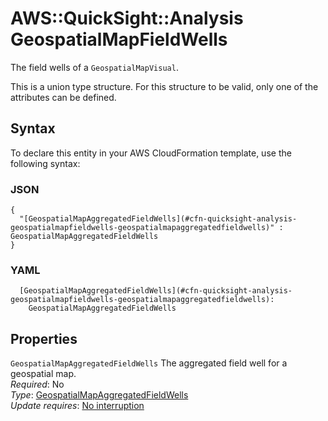 # AWS::QuickSight::Analysis GeospatialMapFieldWells<a name="aws-properties-quicksight-analysis-geospatialmapfieldwells"></a>

The field wells of a `GeospatialMapVisual`\.

This is a union type structure\. For this structure to be valid, only one of the attributes can be defined\.

## Syntax<a name="aws-properties-quicksight-analysis-geospatialmapfieldwells-syntax"></a>

To declare this entity in your AWS CloudFormation template, use the following syntax:

### JSON<a name="aws-properties-quicksight-analysis-geospatialmapfieldwells-syntax.json"></a>

```
{
  "[GeospatialMapAggregatedFieldWells](#cfn-quicksight-analysis-geospatialmapfieldwells-geospatialmapaggregatedfieldwells)" : GeospatialMapAggregatedFieldWells
}
```

### YAML<a name="aws-properties-quicksight-analysis-geospatialmapfieldwells-syntax.yaml"></a>

```
  [GeospatialMapAggregatedFieldWells](#cfn-quicksight-analysis-geospatialmapfieldwells-geospatialmapaggregatedfieldwells):
    GeospatialMapAggregatedFieldWells
```

## Properties<a name="aws-properties-quicksight-analysis-geospatialmapfieldwells-properties"></a>

`GeospatialMapAggregatedFieldWells` <a name="cfn-quicksight-analysis-geospatialmapfieldwells-geospatialmapaggregatedfieldwells"></a>
The aggregated field well for a geospatial map\.  
_Required_: No  
_Type_: [GeospatialMapAggregatedFieldWells](aws-properties-quicksight-analysis-geospatialmapaggregatedfieldwells.md)  
_Update requires_: [No interruption](https://docs.aws.amazon.com/AWSCloudFormation/latest/UserGuide/using-cfn-updating-stacks-update-behaviors.html#update-no-interrupt)
